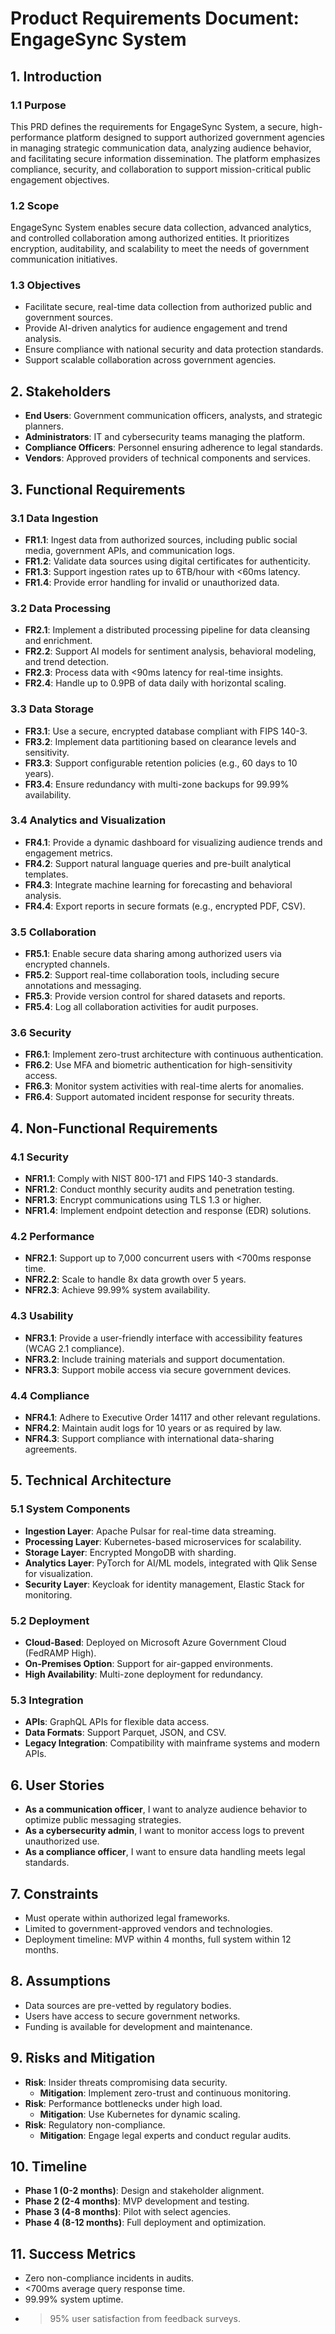 # Product Requirements Document: EngageSync System

## 1. Introduction

### 1.1 Purpose

This PRD defines the requirements for EngageSync System, a secure, high-performance platform designed to support authorized government agencies in managing strategic communication data, analyzing audience behavior, and facilitating secure information dissemination. The platform emphasizes compliance, security, and collaboration to support mission-critical public engagement objectives.

### 1.2 Scope

EngageSync System enables secure data collection, advanced analytics, and controlled collaboration among authorized entities. It prioritizes encryption, auditability, and scalability to meet the needs of government communication initiatives.

### 1.3 Objectives

- Facilitate secure, real-time data collection from authorized public and government sources.
- Provide AI-driven analytics for audience engagement and trend analysis.
- Ensure compliance with national security and data protection standards.
- Support scalable collaboration across government agencies.

## 2. Stakeholders

- **End Users**: Government communication officers, analysts, and strategic planners.
- **Administrators**: IT and cybersecurity teams managing the platform.
- **Compliance Officers**: Personnel ensuring adherence to legal standards.
- **Vendors**: Approved providers of technical components and services.

## 3. Functional Requirements

### 3.1 Data Ingestion

- **FR1.1**: Ingest data from authorized sources, including public social media, government APIs, and communication logs.
- **FR1.2**: Validate data sources using digital certificates for authenticity.
- **FR1.3**: Support ingestion rates up to 6TB/hour with <60ms latency.
- **FR1.4**: Provide error handling for invalid or unauthorized data.

### 3.2 Data Processing

- **FR2.1**: Implement a distributed processing pipeline for data cleansing and enrichment.
- **FR2.2**: Support AI models for sentiment analysis, behavioral modeling, and trend detection.
- **FR2.3**: Process data with <90ms latency for real-time insights.
- **FR2.4**: Handle up to 0.9PB of data daily with horizontal scaling.

### 3.3 Data Storage

- **FR3.1**: Use a secure, encrypted database compliant with FIPS 140-3.
- **FR3.2**: Implement data partitioning based on clearance levels and sensitivity.
- **FR3.3**: Support configurable retention policies (e.g., 60 days to 10 years).
- **FR3.4**: Ensure redundancy with multi-zone backups for 99.99% availability.

### 3.4 Analytics and Visualization

- **FR4.1**: Provide a dynamic dashboard for visualizing audience trends and engagement metrics.
- **FR4.2**: Support natural language queries and pre-built analytical templates.
- **FR4.3**: Integrate machine learning for forecasting and behavioral analysis.
- **FR4.4**: Export reports in secure formats (e.g., encrypted PDF, CSV).

### 3.5 Collaboration

- **FR5.1**: Enable secure data sharing among authorized users via encrypted channels.
- **FR5.2**: Support real-time collaboration tools, including secure annotations and messaging.
- **FR5.3**: Provide version control for shared datasets and reports.
- **FR5.4**: Log all collaboration activities for audit purposes.

### 3.6 Security

- **FR6.1**: Implement zero-trust architecture with continuous authentication.
- **FR6.2**: Use MFA and biometric authentication for high-sensitivity access.
- **FR6.3**: Monitor system activities with real-time alerts for anomalies.
- **FR6.4**: Support automated incident response for security threats.

## 4. Non-Functional Requirements

### 4.1 Security

- **NFR1.1**: Comply with NIST 800-171 and FIPS 140-3 standards.
- **NFR1.2**: Conduct monthly security audits and penetration testing.
- **NFR1.3**: Encrypt communications using TLS 1.3 or higher.
- **NFR1.4**: Implement endpoint detection and response (EDR) solutions.

### 4.2 Performance

- **NFR2.1**: Support up to 7,000 concurrent users with <700ms response time.
- **NFR2.2**: Scale to handle 8x data growth over 5 years.
- **NFR2.3**: Achieve 99.99% system availability.

### 4.3 Usability

- **NFR3.1**: Provide a user-friendly interface with accessibility features (WCAG 2.1 compliance).
- **NFR3.2**: Include training materials and support documentation.
- **NFR3.3**: Support mobile access via secure government devices.

### 4.4 Compliance

- **NFR4.1**: Adhere to Executive Order 14117 and other relevant regulations.
- **NFR4.2**: Maintain audit logs for 10 years or as required by law.
- **NFR4.3**: Support compliance with international data-sharing agreements.

## 5. Technical Architecture

### 5.1 System Components

- **Ingestion Layer**: Apache Pulsar for real-time data streaming.
- **Processing Layer**: Kubernetes-based microservices for scalability.
- **Storage Layer**: Encrypted MongoDB with sharding.
- **Analytics Layer**: PyTorch for AI/ML models, integrated with Qlik Sense for visualization.
- **Security Layer**: Keycloak for identity management, Elastic Stack for monitoring.

### 5.2 Deployment

- **Cloud-Based**: Deployed on Microsoft Azure Government Cloud (FedRAMP High).
- **On-Premises Option**: Support for air-gapped environments.
- **High Availability**: Multi-zone deployment for redundancy.

### 5.3 Integration

- **APIs**: GraphQL APIs for flexible data access.
- **Data Formats**: Support Parquet, JSON, and CSV.
- **Legacy Integration**: Compatibility with mainframe systems and modern APIs.

## 6. User Stories

- **As a communication officer**, I want to analyze audience behavior to optimize public messaging strategies.
- **As a cybersecurity admin**, I want to monitor access logs to prevent unauthorized use.
- **As a compliance officer**, I want to ensure data handling meets legal standards.

## 7. Constraints

- Must operate within authorized legal frameworks.
- Limited to government-approved vendors and technologies.
- Deployment timeline: MVP within 4 months, full system within 12 months.

## 8. Assumptions

- Data sources are pre-vetted by regulatory bodies.
- Users have access to secure government networks.
- Funding is available for development and maintenance.

## 9. Risks and Mitigation

- **Risk**: Insider threats compromising data security.
  - **Mitigation**: Implement zero-trust and continuous monitoring.
- **Risk**: Performance bottlenecks under high load.
  - **Mitigation**: Use Kubernetes for dynamic scaling.
- **Risk**: Regulatory non-compliance.
  - **Mitigation**: Engage legal experts and conduct regular audits.

## 10. Timeline

- **Phase 1 (0-2 months)**: Design and stakeholder alignment.
- **Phase 2 (2-4 months)**: MVP development and testing.
- **Phase 3 (4-8 months)**: Pilot with select agencies.
- **Phase 4 (8-12 months)**: Full deployment and optimization.

## 11. Success Metrics

- Zero non-compliance incidents in audits.
- <700ms average query response time.
- 99.99% system uptime.
- > 95% user satisfaction from feedback surveys.
